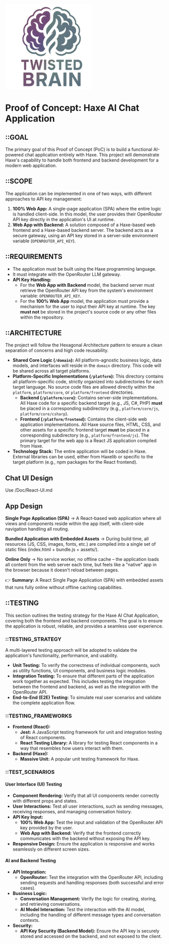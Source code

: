 ![Haxe Multi-Platform Logo](/assets/logo.png)

# Proof of Concept: Haxe AI Chat Application

## ::GOAL
The primary goal of this Proof of Concept (PoC) is to build a functional AI-powered chat application entirely with Haxe. This project will demonstrate Haxe's capability to handle both frontend and backend development for a modern web application.

## ::SCOPE
The application can be implemented in one of two ways, with different approaches to API key management:

1.  **100% Web App:** A single-page application (SPA) where the entire logic is handled client-side. In this model, the user provides their OpenRouter API key directly in the application's UI at runtime.
2.  **Web App with Backend:** A solution composed of a Haxe-based web frontend and a Haxe-based backend server. The backend acts as a secure gateway, using an API key stored in a server-side environment variable (`OPENROUTER_API_KEY`).

## ::REQUIREMENTS
- The application must be built using the Haxe programming language.
- It must integrate with the OpenRouter LLM gateway.
- **API Key Handling:**
    - For the **Web App with Backend** model, the backend server must retrieve the OpenRouter API key from the system's environment variable: `OPENROUTER_API_KEY`.
    - For the **100% Web App** model, the application must provide a mechanism for the user to input their API key at runtime. The key **must not** be stored in the project's source code or any other files within the repository.

## ::ARCHITECTURE
The project will follow the Hexagonal Architecture pattern to ensure a clean separation of concerns and high code reusability.

- **Shared Core Logic (`/domain`):** All platform-agnostic business logic, data models, and interfaces will reside in the `domain` directory. This code will be shared across all target platforms.
- **Platform-Specific Implementations (`/platform`):** This directory contains all platform-specific code, strictly organized into subdirectories for each target language. No source code files are allowed directly within the `platform`, `platform/core`, or `platform/frontend` directories.
    - **Backend (`/platform/core`):** Contains server-side implementations. All Haxe code for a specific backend target (e.g., JS, C#, PHP) **must** be placed in a corresponding subdirectory (e.g., `platform/core/js`, `platform/core/csharp`).
    - **Frontend (`/platform/frontend`):** Contains the client-side web application implementations. All Haxe source files, HTML, CSS, and other assets for a specific frontend target **must** be placed in a corresponding subdirectory (e.g., `platform/frontend/js`). The primary target for the web app is a React JS application compiled from Haxe.
- **Technology Stack:** The entire application will be coded in Haxe. External libraries can be used, either from Haxelib or specific to the target platform (e.g., npm packages for the React frontend).

## Chat UI Design
Use /Doc/React-UI.md

## App Design
**Single Page Application (SPA)** → A React-based web application where all views and components reside within the app itself, with client-side navigation handling all routing.

**Bundled Application with Embedded Assets** → During build time, all resources (JS, CSS, images, fonts, etc.) are compiled into a single set of static files (index.html + bundle.js + assets/).

**Online Only** → No service worker, no offline cache – the application loads all content from the web server each time, but feels like a "native" app in the browser because it doesn't reload between pages.

👉 **Summary:** A React Single Page Application (SPA) with embedded assets that runs fully online without offline caching capabilities.

## ::TESTING
This section outlines the testing strategy for the Haxe AI Chat Application, covering both the frontend and backend components. The goal is to ensure the application is robust, reliable, and provides a seamless user experience.

### ::TESTING_STRATEGY
A multi-layered testing approach will be adopted to validate the application's functionality, performance, and usability.

- **Unit Testing:** To verify the correctness of individual components, such as utility functions, UI components, and business logic modules.
- **Integration Testing:** To ensure that different parts of the application work together as expected. This includes testing the integration between the frontend and backend, as well as the integration with the OpenRouter API.
- **End-to-End (E2E) Testing:** To simulate real user scenarios and validate the complete application flow.

### ::TESTING_FRAMEWORKS
- **Frontend (React):**
    - **Jest:** A JavaScript testing framework for unit and integration testing of React components.
    - **React Testing Library:** A library for testing React components in a way that resembles how users interact with them.
- **Backend (Haxe):**
    - **Massive Unit:** A popular unit testing framework for Haxe.

### ::TEST_SCENARIOS
#### User Interface (UI) Testing
- **Component Rendering:** Verify that all UI components render correctly with different props and states.
- **User Interactions:** Test all user interactions, such as sending messages, receiving responses, and managing conversation history.
- **API Key Input:**
    - **100% Web App:** Test the input and validation of the OpenRouter API key provided by the user.
    - **Web App with Backend:** Verify that the frontend correctly communicates with the backend without exposing the API key.
- **Responsive Design:** Ensure the application is responsive and works seamlessly on different screen sizes.

#### AI and Backend Testing
- **API Integration:**
    - **OpenRouter:** Test the integration with the OpenRouter API, including sending requests and handling responses (both successful and error cases).
- **Business Logic:**
    - **Conversation Management:** Verify the logic for creating, storing, and retrieving conversations.
    - **AI Model Interaction:** Test the interaction with the AI model, including the handling of different message types and conversation contexts.
- **Security:**
    - **API Key Security (Backend Model):** Ensure the API key is securely stored and accessed on the backend, and not exposed to the client.
